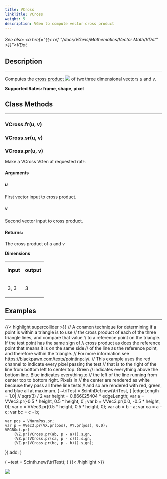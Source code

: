 ```yaml
---
title: VCross
linkTitle: VCross
weight: 5
description: VGen to compute vector cross product
---
```

<!-- generated file, please edit the original .schelp file(in the Scintillator repository) and then run schelpToMarkDown.scdscript to regenerate. -->
###### See also: <a href="{{< ref "/docs/VGens/Mathematics/Vector Math/VDot" >}}">VDot</a> 



## Description
---



Computes the <a href="https://en.wikipedia.org/wiki/Cross_product">cross product <img src="/images/external-link.svg" class="one-liner"></a> of two three dimensional vectors <em>u</em> and <em>v</em>.



<strong>Supported Rates: frame, shape, pixel</strong>



## Class Methods
---



### VCross.fr(u, v)



### VCross.sr(u, v)



### VCross.pr(u, v)



Make a VCross VGen at requested rate.



#### Arguments

##### u



First vector input to cross product.



##### v



Second vector input to cross product.





#### Returns:



The cross product of <em>u</em> and <em>v</em>



<strong>Dimensions</strong>


<table>
<tr><td>

<strong>input</strong>

</td><td>

<strong>output</strong>

</td></tr>
<tr><td>

3, 3

</td><td>

3

</td></tr>

</table>


## Examples
---



{{< highlight supercollider >}}
// A common technique for determining if a point is within a triangle is to use
// the cross product of each of the three triangle lines, and compare that value
// to a reference point on the triangle. If the test point has the same sign of
// cross product as does the reference point that means it is on the same side
// of the line as the reference point, and therefore within the triangle.
// For more information see https://blackpawn.com/texts/pointinpoly/.
// This example uses the red channel to indicate every pixel passing the test
// that is to the right of the line from bottom left to center top. Green
// indicates everything above the bottom line. Blue indicates everything to
// the left of the line running from center top to bottom right. Pixels in
// the center are rendered as white because they pass all three line tests
// and so are rendered with red, green, and blue all at maximum.
(
~triTest = ScinthDef.new(\triTest, { |edgeLength = 1.0|
    // sqrt(3) / 2
    var height = 0.866025404 * edgeLength;
    var a = VVec3.pr(-0.5 * height, 0.5 * height, 0);
    var b = VVec3.pr(0.0, -0.5 * height, 0);
    var c = VVec3.pr(0.5 * height, 0.5 * height, 0);
    var ab = b - a;
    var ca = a - c;
    var bc = c - b;

    var pos = VNormPos.pr;
    var p = VVec3.pr(VX.pr(pos), VY.pr(pos), 0.0);
    VRGBOut.pr(
        (VZ.pr(VCross.pr(ab, p - a))).sign,
        (VZ.pr(VCross.pr(ca, p - c))).sign,
        (VZ.pr(VCross.pr(bc, p - b))).sign);
}).add;
)

(
~test = Scinth.new(\triTest);
)
{{< /highlight >}}

<img src="/images/schelp/VCross.png" />



